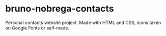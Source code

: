 # bruno-nobrega-contacts
Personal contacts website project. Made with HTML and CSS, icons taken on Google Fonts or self-made.

